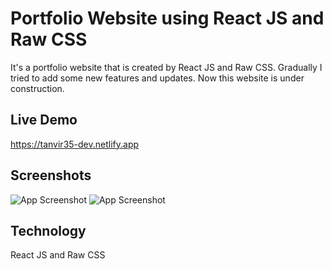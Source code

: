 # Portfolio Website using React JS and Raw CSS
It's a portfolio website that is created by React JS and Raw CSS. Gradually I tried to add some new features and updates. Now this website is under construction.

## Live Demo 
https://tanvir35-dev.netlify.app

## Screenshots

![App Screenshot](https://i.postimg.cc/WsXnDVv3/Screenshot-2023-12-23-205742.png)
![App Screenshot](https://i.postimg.cc/mZ9jhp3g/Screenshot-2023-12-23-211442.png)

## Technology
React JS and Raw CSS

